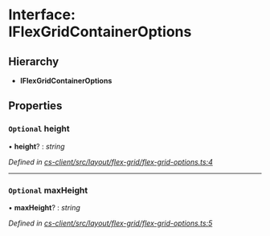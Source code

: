 # Interface: IFlexGridContainerOptions

## Hierarchy

* **IFlexGridContainerOptions**

## Properties

### `Optional` height

• **height**? : *string*

*Defined in [cs-client/src/layout/flex-grid/flex-grid-options.ts:4](https://github.com/RichardHovenkamp/csnext/blob/0e0b9b29/packages/cs-client/src/layout/flex-grid/flex-grid-options.ts#L4)*

___

### `Optional` maxHeight

• **maxHeight**? : *string*

*Defined in [cs-client/src/layout/flex-grid/flex-grid-options.ts:5](https://github.com/RichardHovenkamp/csnext/blob/0e0b9b29/packages/cs-client/src/layout/flex-grid/flex-grid-options.ts#L5)*
